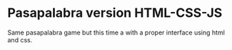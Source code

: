 # Pasapalabra version HTML-CSS-JS
Same pasapalabra game but this time a with a proper interface using html and css.
